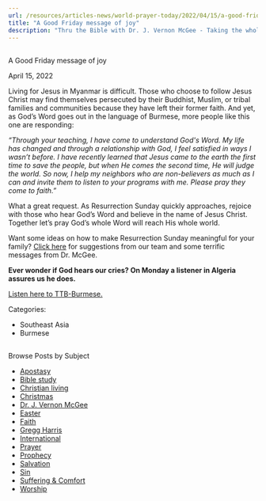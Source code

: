 ```yaml
---
url: /resources/articles-news/world-prayer-today/2022/04/15/a-good-friday-message-of-joy
title: "A Good Friday message of joy"
description: "Thru the Bible with Dr. J. Vernon McGee - Taking the whole Word to the whole world"
---
```







## 
 A Good Friday message of joy


April 15, 2022
![]()




Living for Jesus in Myanmar is difficult. Those who choose to follow Jesus Christ may find themselves persecuted by their Buddhist, Muslim, or tribal families and communities because they have left their former faith. And yet, as God’s Word goes out in the language of Burmese, more people like this one are responding:

*“Through your teaching, I have come to understand God's Word. My life has changed and through a relationship with God, I feel satisfied in ways I wasn’t before. I have recently learned that Jesus came to the earth the first time to save the people, but when He comes the second time, He will judge the world. So now, I help my neighbors who are non-believers as much as I can and invite them to listen to your programs with me. Please pray they come to faith.”*

What a great request. As Resurrection Sunday quickly approaches, rejoice with those who hear God’s Word and believe in the name of Jesus Christ. Together let’s pray God’s whole Word will reach His whole world.

Want some ideas on how to make Resurrection Sunday meaningful for your family? [Click here](/resources/resurrection-day-resources) for suggestions from our team and some terrific messages from Dr. McGee.

**Ever wonder if God hears our cries? On Monday a listener in Algeria assures us he does.**

[Listen here to TTB-Burmese.](https://ttb.twr.org/home/day,0428/language,MYA)



Categories: 


* Southeast Asia
* Burmese









## 
 Browse Posts by Subject


* [Apostasy](/resources/articles-news/-in-tags/tags/Apostasy)
* [Bible study](/resources/articles-news/-in-tags/tags/Bible-study)
* [Christian living](/resources/articles-news/-in-tags/tags/Christian-living)
* [Christmas](/resources/articles-news/-in-tags/tags/Christmas)
* [Dr. J. Vernon McGee](/resources/articles-news/-in-tags/tags/Dr-J-Vernon-McGee)
* [Easter](/resources/articles-news/-in-tags/tags/easter)
* [Faith](/resources/articles-news/-in-tags/tags/Faith)
* [Gregg Harris](/resources/articles-news/-in-tags/tags/Gregg-Harris)
* [International](/resources/articles-news/-in-tags/tags/International)
* [Prayer](/resources/articles-news/-in-tags/tags/prayer)
* [Prophecy](/resources/articles-news/-in-tags/tags/Prophecy)
* [Salvation](/resources/articles-news/-in-tags/tags/Salvation)
* [Sin](/resources/articles-news/-in-tags/tags/sin)
* [Suffering & Comfort](/resources/articles-news/-in-tags/tags/Suffering-Comfort)
* [Worship](/resources/articles-news/-in-tags/tags/worship)






